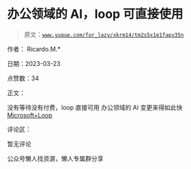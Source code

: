 # 办公领域的 AI，loop 可直接使用

> 原文：[`www.yuque.com/for_lazy/xkrm14/tm2s5x1e1fapv35n`](https://www.yuque.com/for_lazy/xkrm14/tm2s5x1e1fapv35n)



作者： Ricardo.M.*



日期：2023-03-23



点赞数：34



正文：



没有等待没有付费，loop 直接可用 办公领域的 AI 变更来得如此快 [Microsoft+Loop](https://loop.microsoft.com/learn)



评论区：



暂无评论



公众号懒人找资源，懒人专属群分享

